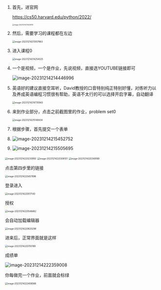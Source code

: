 1. 首先，进官网

   https://cs50.harvard.edu/python/2022/

   <img src="../public/assets/cs50/image-20231214213039110.png" alt="image-20231214213039110" style="zoom:35%;" />

2. 然后，需要学习的课程都在左边

   <img src="../public/assets/cs50/image-20231214213557663.png" alt="image-20231214213557663" style="zoom:50%;" />

3. 进入课程0

   <img src="../public/assets/cs50/image-20231214214254025.png" alt="image-20231214214254025" style="zoom:50%;" />

4. 一个是视频，一个是作业，先说视频，直接选YOUTUBE链接即可

   ![image-20231214214446996](../public/assets/cs50/image-20231214214446996.png)

5. 英语好的建议直接空耳听，David教授的口音特别纯正特别好懂，对练听力以及养成英语编程习惯很有帮助，英语不太行的可以选择开启字幕，自动翻译

   <img src="../public/assets/cs50/image-20231214214735943.png" alt="image-20231214214735943" style="zoom:50%;" />

6. 来到作业部分，点击之前截图里的作业，problem set0

   <img src="../public/assets/cs50/image-20231214215148434.png" alt="image-20231214215148434" style="zoom:50%;" />

7. 根据步骤，首先提交一个表单

8. ![image-20231214215452752](../public/assets/cs50/image-20231214215452752.png)

9. ![image-20231214215505695](../public/assets/cs50/image-20231214215505695.png)





<img src="../public/assets/cs50/image-20231214220230950.png" alt="image-20231214220230950" style="zoom:50%;" />

<img src="../public/assets/cs50/image-20231214220306101.png" alt="image-20231214220306101" style="zoom:50%;" />

<img src="../public/assets/cs50/image-20231214220349189.png" alt="image-20231214220349189" style="zoom:50%;" />

点击第四步里的链接

<img src="../public/assets/cs50/image-20231214220457896.png" alt="image-20231214220457896" style="zoom:50%;" />

登录进入

<img src="../public/assets/cs50/image-20231214220517140.png" alt="image-20231214220517140" style="zoom:50%;" />

授权

<img src="../public/assets/cs50/image-20231214220548462.png" alt="image-20231214220548462" style="zoom:50%;" />



会自动加载编辑器

<img src="../public/assets/cs50/image-20231214220620298.png" alt="image-20231214220620298" style="zoom:50%;" />

进来后，正常界面就是这样

<img src="../public/assets/cs50/image-20231214220700189.png" alt="image-20231214220700189" style="zoom:50%;" />



成绩单

![image-20231214222359008](../public/assets/cs50/image-20231214222359008.png)



你每做完一个作业，前面就会标绿

<img src="../public/assets/cs50/image-20231214222406566.png" alt="image-20231214222406566" style="zoom:50%;" />